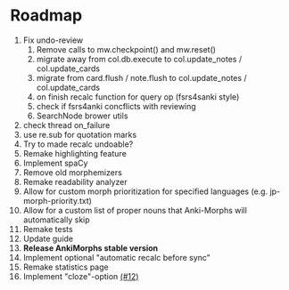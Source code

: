 # Roadmap

1. Fix undo-review
   1. Remove calls to mw.checkpoint() and mw.reset()
   2. migrate away from col.db.execute to col.update_notes / col.update_cards
   3. migrate from card.flush / note.flush to col.update_notes / col.update_cards
   4. on finish recalc function for query op (fsrs4sanki style)
   5. check if fsrs4anki concflicts with reviewing
   6. SearchNode brower utils
2. check thread on_failure
3. use re.sub for quotation marks
4. Try to made recalc undoable?
5. Remake highlighting feature
6. Implement spaCy
7. Remove old morphemizers
8. Remake readability analyzer
9. Allow for custom morph prioritization for specified languages (e.g. jp-morph-priority.txt)
10. Allow for a custom list of proper nouns that Anki-Morphs will automatically skip
11. Remake tests
12. Update guide
13. **Release AnkiMorphs stable version**
14. Implement optional "automatic recalc before sync"
15. Remake statistics page
16. Implement "cloze"-option [(#12)](https://github.com/mortii/anki-morphs/discussions/12)
